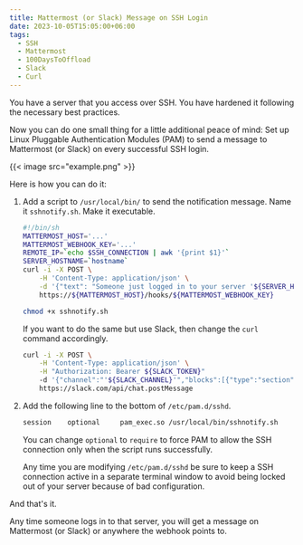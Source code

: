 ```yaml
---
title: Mattermost (or Slack) Message on SSH Login
date: 2023-10-05T15:05:00+06:00
tags:
  - SSH
  - Mattermost
  - 100DaysToOffload
  - Slack
  - Curl
---
```


You have a server that you access over SSH. You have hardened it following the necessary best practices.

Now you can do one small thing for a little additional peace of mind: Set up Linux Pluggable Authentication Modules (PAM) to send a message to Mattermost (or Slack) on every successful SSH login.

{{< image src="example.png" >}}

Here is how you can do it:

1. Add a script to `/usr/local/bin/` to send the notification message. Name it `sshnotify.sh`. Make it executable.

    ``` sh
    #!/bin/sh
    MATTERMOST_HOST='...'
    MATTERMOST_WEBHOOK_KEY='...'
    REMOTE_IP=`echo $SSH_CONNECTION | awk '{print $1}'`
    SERVER_HOSTNAME=`hostname`
    curl -i -X POST \
        -H 'Content-Type: application/json' \
        -d '{"text": "Someone just logged in to your server '${SERVER_HOSTNAME}' from '${REMOTE_IP}'"}' \
        https://${MATTERMOST_HOST}/hooks/${MATTERMOST_WEBHOOK_KEY}
    ```

    ``` sh {linenos=false}
    chmod +x sshnotify.sh
    ```

    If you want to do the same but use Slack, then change the `curl` command accordingly.

    ``` sh
    curl -i -X POST \
        -H 'Content-Type: application/json' \
        -H "Authorization: Bearer ${SLACK_TOKEN}"
        -d '{"channel":"'${SLACK_CHANNEL}'","blocks":[{"type":"section","text":{"type":"mrkdwn","text":"Someone just logged in to your server '${SERVER_HOSTNAME}' from '${REMOTE_IP}'"}}]}' \
        https://slack.com/api/chat.postMessage
    ```

2. Add the following line to the bottom of `/etc/pam.d/sshd`.

    ``` sh {linenos=false}
    session    optional     pam_exec.so /usr/local/bin/sshnotify.sh
    ```

    You can change `optional` to `require` to force PAM to allow the SSH connection only when the script runs successfully.

    Any time you are modifying `/etc/pam.d/sshd` be sure to keep a SSH connection active in a separate terminal window to avoid being locked out of your server because of bad configuration.

And that's it. 

Any time someone logs in to that server, you will get a message on Mattermost (or Slack) or anywhere the webhook points to.
